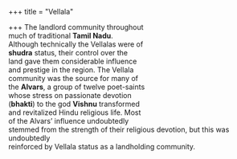 +++
title = "Vellala"

+++
The landlord community throughout  
much of traditional **Tamil Nadu**.  
Although technically the Vellalas were of  
**shudra** status, their control over the  
land gave them considerable influence  
and prestige in the region. The Vellala  
community was the source for many of  
the **Alvars**, a group of twelve poet-saints  
whose stress on passionate devotion  
(**bhakti**) to the god **Vishnu** transformed  
and revitalized Hindu religious life. Most  
of the Alvars’ influence undoubtedly  
stemmed from the strength of their religious devotion, but this was undoubtedly  
reinforced by Vellala status as a landholding community.